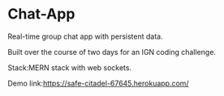 # Chat-App
Real-time group chat app with persistent data.

Built over the course of two days for an IGN coding challenge.

Stack:MERN stack with web sockets.

Demo link:https://safe-citadel-67645.herokuapp.com/
